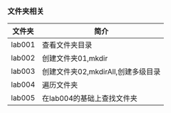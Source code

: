 ### 文件夹相关

|文件夹|简介|
|---|---|
|lab001|查看文件夹目录|
|lab002|创建文件夹01,mkdir|
|lab003|创建文件夹02,mkdirAll,创建多级目录|
|lab004|遍历文件夹|
|lab005|在lab004的基础上查找文件夹|